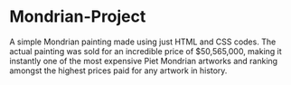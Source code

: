 # Mondrian-Project
A simple Mondrian painting made using just HTML and CSS codes. The actual painting was sold for an incredible price of $50,565,000, making it instantly one of the most expensive Piet Mondrian artworks and ranking amongst the highest prices paid for any artwork in history.
